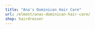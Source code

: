 ```yaml
---
title: "Ana's Dominican Hair Care"
url: /elmont/anas-dominican-hair-care/
shop: hairdresser
---
```

